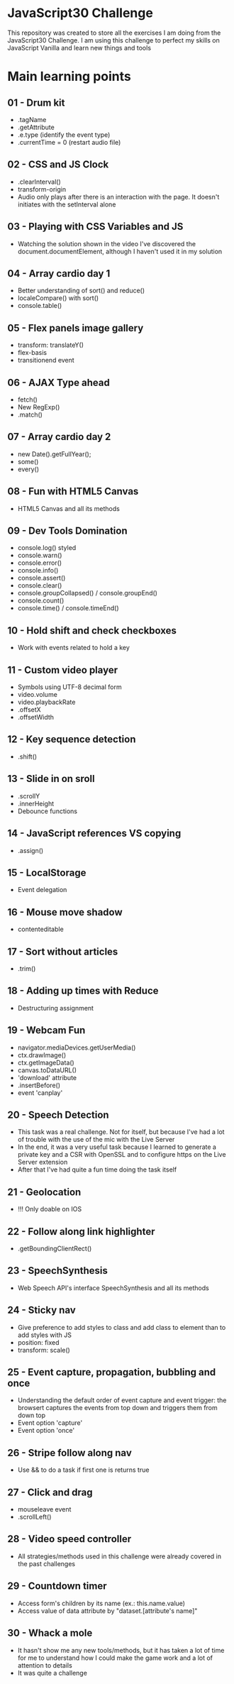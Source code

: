 # JavaScript30 Challenge

This repository was created to store all the exercises I am doing from the JavaScript30 Challenge. I am using this challenge to perfect my skills on JavaScript Vanilla and learn new things and tools

# Main learning points

## 01 - Drum kit
- .tagName
- .getAttribute
- .e.type (identify the event type)
- .currentTime = 0 (restart audio file)

## 02 - CSS and JS Clock
- .clearInterval()
- transform-origin
- Audio only plays after there is an interaction with the page. It doesn't initiates with the setInterval alone

## 03 - Playing with CSS Variables and JS
- Watching the solution shown in the video I've discovered the document.documentElement, although I haven't used it in my solution

## 04 - Array cardio day 1
- Better understanding of sort() and reduce()
- localeCompare() with sort()
- console.table()

## 05 - Flex panels image gallery
- transform: translateY()
- flex-basis
- transitionend event

## 06 - AJAX Type ahead
- fetch()
- New RegExp()
- .match()

## 07 - Array cardio day 2
- new Date().getFullYear();
- some()
- every()

## 08 - Fun with HTML5 Canvas
- HTML5 Canvas and all its methods

## 09 - Dev Tools Domination
- console.log() styled
- console.warn()
- console.error()
- console.info()
- console.assert()
- console.clear()
- console.groupCollapsed() / console.groupEnd()
- console.count()
- console.time() / console.timeEnd()

## 10 - Hold shift and check checkboxes
- Work with events related to hold a key

## 11 - Custom video player
- Symbols using UTF-8 decimal form
- video.volume
- video.playbackRate
- .offsetX
- .offsetWidth

## 12 - Key sequence detection
- .shift()

## 13 - Slide in on sroll
- .scrollY
- .innerHeight
- Debounce functions

## 14 - JavaScript references VS copying
- .assign()

## 15 - LocalStorage
- Event delegation

## 16 - Mouse move shadow
- contenteditable

## 17 - Sort without articles
- .trim()

## 18 - Adding up times with Reduce
- Destructuring assignment

## 19 - Webcam Fun
- navigator.mediaDevices.getUserMedia()
- ctx.drawImage()
- ctx.getImageData()
- canvas.toDataURL()
- 'download' attribute
- .insertBefore()
- event 'canplay'

## 20 - Speech Detection
- This task was a real challenge. Not for itself, but because I've had a lot of trouble with the use of the mic with the Live Server
- In the end, it was a very useful task because I learned to generate a private key and a CSR with OpenSSL and to configure https on the Live Server extension
- After that I've had quite a fun time doing the task itself

## 21 - Geolocation
- !!! Only doable on IOS

## 22 - Follow along link highlighter
- .getBoundingClientRect()

## 23 - SpeechSynthesis
- Web Speech API's interface SpeechSynthesis and all its methods

## 24 - Sticky nav
- Give preference to add styles to class and add class to element than to add styles with JS
- position: fixed
- transform: scale()

## 25 - Event capture, propagation, bubbling and once
- Understanding the default order of event capture and event trigger: the browsert captures the events from top down and triggers them from down top
- Event option 'capture'
- Event option 'once'

## 26 - Stripe follow along nav
- Use && to do a task if first one is returns true

## 27 - Click and drag
- mouseleave event
- .scrollLeft()

## 28 - Video speed controller
-  All strategies/methods used in this challenge were already covered in the past challenges

## 29 - Countdown timer
- Access form's children by its name (ex.: this.name.value)
- Access value of data attribute by "dataset.[attribute's name]"

## 30 - Whack a mole
- It hasn't show me any new tools/methods, but it has taken a lot of time for me to understand how I could make the game work and a lot of attention to details
- It was quite a challenge
